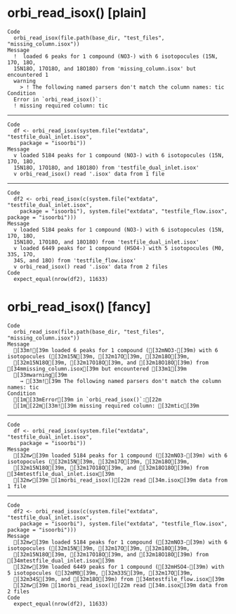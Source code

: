 # orbi_read_isox() [plain]

    Code
      orbi_read_isox(file.path(base_dir, "test_files", "missing_column.isox"))
    Message
      !  loaded 6 peaks for 1 compound (NO3-) with 6 isotopocules (15N, 17O, 18O,
      15N18O, 17O18O, and 18O18O) from 'missing_column.isox' but encountered 1
      warning
        > ! The following named parsers don't match the column names: tic
    Condition
      Error in `orbi_read_isox()`:
      ! missing required column: tic

---

    Code
      df <- orbi_read_isox(system.file("extdata", "testfile_dual_inlet.isox",
        package = "isoorbi"))
    Message
      v loaded 5184 peaks for 1 compound (NO3-) with 6 isotopocules (15N, 17O, 18O,
      15N18O, 17O18O, and 18O18O) from 'testfile_dual_inlet.isox'
      v orbi_read_isox() read '.isox' data from 1 file

---

    Code
      df2 <- orbi_read_isox(c(system.file("extdata", "testfile_dual_inlet.isox",
        package = "isoorbi"), system.file("extdata", "testfile_flow.isox", package = "isoorbi")))
    Message
      v loaded 5184 peaks for 1 compound (NO3-) with 6 isotopocules (15N, 17O, 18O,
      15N18O, 17O18O, and 18O18O) from 'testfile_dual_inlet.isox'
      v loaded 6449 peaks for 1 compound (HSO4-) with 5 isotopocules (M0, 33S, 17O,
      34S, and 18O) from 'testfile_flow.isox'
      v orbi_read_isox() read '.isox' data from 2 files
    Code
      expect_equal(nrow(df2), 11633)

# orbi_read_isox() [fancy]

    Code
      orbi_read_isox(file.path(base_dir, "test_files", "missing_column.isox"))
    Message
      [33m![39m loaded 6 peaks for 1 compound ([32mNO3-[39m) with 6 isotopocules ([32m15N[39m, [32m17O[39m, [32m18O[39m,
      [32m15N18O[39m, [32m17O18O[39m, and [32m18O18O[39m) from [34mmissing_column.isox[39m but encountered [33m1[39m
      [33mwarning[39m
        → [33m![39m The following named parsers don't match the column names: tic
    Condition
      [1m[33mError[39m in `orbi_read_isox()`:[22m
      [1m[22m[33m![39m missing required column: [32mtic[39m

---

    Code
      df <- orbi_read_isox(system.file("extdata", "testfile_dual_inlet.isox",
        package = "isoorbi"))
    Message
      [32m✔[39m loaded 5184 peaks for 1 compound ([32mNO3-[39m) with 6 isotopocules ([32m15N[39m, [32m17O[39m, [32m18O[39m,
      [32m15N18O[39m, [32m17O18O[39m, and [32m18O18O[39m) from [34mtestfile_dual_inlet.isox[39m
      [32m✔[39m [1morbi_read_isox()[22m read [34m.isox[39m data from 1 file

---

    Code
      df2 <- orbi_read_isox(c(system.file("extdata", "testfile_dual_inlet.isox",
        package = "isoorbi"), system.file("extdata", "testfile_flow.isox", package = "isoorbi")))
    Message
      [32m✔[39m loaded 5184 peaks for 1 compound ([32mNO3-[39m) with 6 isotopocules ([32m15N[39m, [32m17O[39m, [32m18O[39m,
      [32m15N18O[39m, [32m17O18O[39m, and [32m18O18O[39m) from [34mtestfile_dual_inlet.isox[39m
      [32m✔[39m loaded 6449 peaks for 1 compound ([32mHSO4-[39m) with 5 isotopocules ([32mM0[39m, [32m33S[39m, [32m17O[39m,
      [32m34S[39m, and [32m18O[39m) from [34mtestfile_flow.isox[39m
      [32m✔[39m [1morbi_read_isox()[22m read [34m.isox[39m data from 2 files
    Code
      expect_equal(nrow(df2), 11633)

